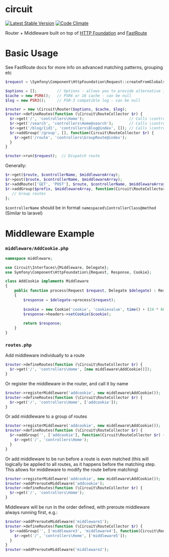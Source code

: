 # circuit
[![Latest Stable Version](https://poser.pugx.org/brokencube/circuit/v/stable)](https://packagist.org/packages/brokencube/circuit)
[![Code Climate](https://codeclimate.com/github/brokencube/circuit/badges/gpa.svg)](https://codeclimate.com/github/brokencube/circuit) 

Router + Middleware built on top of [HTTP Foundation](https://github.com/symfony/http-foundation) and [FastRoute](https://github.com/nikic/FastRoute)

# Basic Usage
See FastRoute docs for more info on advanced matching patterns, grouping etc
```php
$request = \Symfony\Component\HttpFoundation\Request::createFromGlobals();  // From HTTP Foundation

$options = [];         // Options - allows you to provide alternative internals - see below
$cache = new PSR6();   // PSR6 or 16 cache - can be null
$log = new PSR3();     // PSR-3 compatible log - can be null

$router = new \Circuit\Router($options, $cache, $log);
$router->defineRoutes(function (\Circuit\RouteCollector $r) {
  $r->get('/', 'controllers\Home');                    // Calls \controllers\Home->index($request);
  $r->get('/search', 'controllers\Home@search');       // Calls \controllers\Home->search($request);
  $r->get('/blog/{id}', 'controllers\Blog@index', []); // Calls \controllers\Blog->index($request, $id);
  $r->addGroup('/group', [], function(Circuit\RouteCollector $r) {
    $r->get('/route', 'controllers\GroupRoute@index'); 
  }
}

$router->run($request);  // Dispatch route
```
Generally:
```php
$r->get($route, $controllerName, $middlewareArray);
$r->post($route, $controllerName, $middlewareArray);
$r->addRoute(['GET', 'POST'], $route, $controllerName, $middlewareArray);
$r->addGroup($prefix, $middlewareArray, function(Circuit\RouteCollector $r) {
   // Group routes
};
```
`$controllerName` should be in format `namespaced\ControllerClass@method`  (Similar to laravel)


# Middleware Example
### `middleware/AddCookie.php`
```php
namespace middleware;

use Circuit\Interfaces\{Middleware, Delegate};
use Symfony\Component\HttpFoundation\{Request, Response, Cookie};

class AddCookie implements Middleware
{
    public function process(Request $request, Delegate $delegate) : Response
    {
        $response = $delegate->process($request);
        
        $cookie = new Cookie('cookie', 'cookievalue', time() + (24 * 60 * 60));
        $response->headers->setCookie($cookie);
        
        return $response;        
    }
}
```

### `routes.php`
Add middleware individually to a route
```php
$router->defineRoutes(function (\Circuit\RouteCollector $r) {
  $r->get('/', 'controllers\Home', [new middleware\AddCookie()]);  
}
```
Or register the middleware in the router, and call it by name
```php
$router->registerMiddleware('addcookie', new middleware\AddCookie());
$router->defineRoutes(function (\Circuit\RouteCollector $r) {
  $r->get('/', 'controllers\Home', ['addcookie']);
}
```
Or add middleware to a group of routes
```php
$router->registerMiddleware('addcookie', new middleware\AddCookie());
$router->defineRoutes(function (\Circuit\RouteCollector $r) {
  $r->addGroup('', ['addcookie'], function(Circuit\RouteCollector $r) {
    $r->get('/', 'controllers\Home');  
  }
}
```
Or add middleware to be run before a route is even matched (this will logically be applied to all routes, as it happens before the matching step. This allows for middleware to modify the route before matching)
```php
$router->registerMiddleware('addcookie', new middleware\AddCookie());
$router->addPrerouteMiddleware('addcookie');
$router->defineRoutes(function (\Circuit\RouteCollector $r) {
  $r->get('/', 'controllers\Home');  
}
```

Middleware will be run in the order defined, with preroute middleware always running first, e.g.:
```php
$router->addPrerouteMiddleware('middleware1');
$router->defineRoutes(function (\Circuit\RouteCollector $r) {
  $r->addGroup('', ['middleware3', 'middleware4'], function(Circuit\RouteCollector $r) {
    $r->get('/', 'controllers\Home', ['middleware5']);  
  }
}
$router->addPrerouteMiddleware('middleware2');
```


